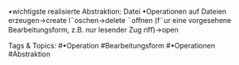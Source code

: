 •wichtigste realisierte Abstraktion: Datei
•Operationen auf Dateien
erzeugen→create
l¨oschen→delete
¨oﬀnen (f¨ur eine vorgesehene Bearbeitungsform, z.B. nur lesender Zug riﬀ)→open

   Tags & Topics:
   #•Operation
   #Bearbeitungsform
   #•Operationen
   #Abstraktion